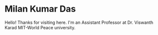 # Milan Kumar Das
Hello! Thanks for visiting here. I'm an Assistant Professor at Dr. Viswanth Karad MIT-World Peace university.

